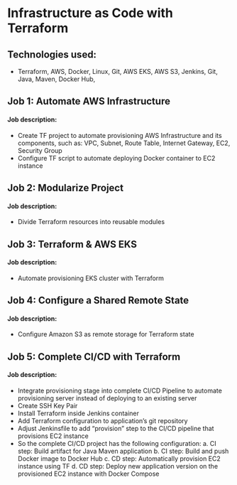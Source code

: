 # Infrastructure as Code with Terraform

## Technologies used:

- Terraform, AWS, Docker, Linux, Git, AWS EKS, AWS S3, Jenkins, Git, Java, Maven, Docker Hub,  

## Job 1: Automate AWS Infrastructure
#### Job description:

- Create TF project to automate provisioning AWS Infrastructure and its components, such as: VPC, Subnet, Route Table, Internet Gateway, EC2, Security Group
- Configure TF script to automate deploying Docker container to EC2 instance

## Job 2: Modularize Project
#### Job description:

- Divide Terraform resources into reusable modules

## Job 3: Terraform & AWS EKS
#### Job description:

- Automate provisioning EKS cluster with Terraform

## Job 4: Configure a Shared Remote State
#### Job description:

- Configure Amazon S3 as remote storage for Terraform state

## Job 5: Complete CI/CD with Terraform
#### Job description:

- Integrate provisioning stage into complete CI/CD Pipeline to automate provisioning server instead of deploying to an existing server
- Create SSH Key Pair
- Install Terraform inside Jenkins container
- Add Terraform configuration to application’s git repository
- Adjust Jenkinsfile to add “provision” step to the CI/CD pipeline that provisions EC2 instance
- So the complete CI/CD project has the following configuration:
a. CI step: Build artifact for Java Maven application
b. CI step: Build and push Docker image to Docker Hub
c. CD step: Automatically provision EC2 instance using TF
d. CD step: Deploy new application version on the provisioned EC2 instance with Docker Compose
